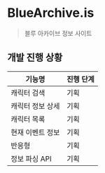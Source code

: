 # BlueArchive.is

> 블루 아카이브 정보 사이트

## 개발 진행 상황

|기능명|진행 단계
|-|-
|캐릭터 검색|기획
|캐릭터 정보 상세|기획
|캐릭터 목록|기획
|현재 이벤트 정보|기획
|반응형|기획
|정보 파싱 API|기획
